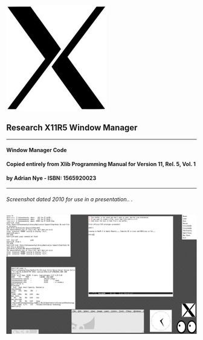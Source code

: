 ![X11](/img/x11.jpg)
## Research X11R5 Window Manager
---
#### Window Manager Code
#### Copied entirely from Xlib Programming Manual for Version 11, Rel. 5, Vol. 1
#### by Adrian Nye   -   ISBN: 1565920023
----
###### Screenshot dated 2010 for use in a presentation.. .
![XWM](/img/xwm.png)
